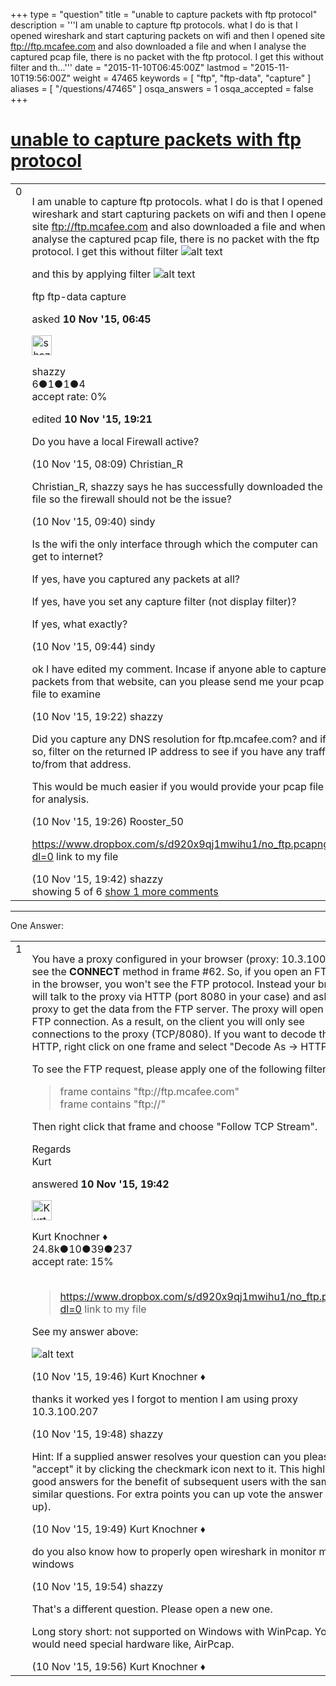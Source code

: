+++
type = "question"
title = "unable to capture packets with ftp protocol"
description = '''I am unable to capture ftp protocols. what I do is that I opened wireshark and start capturing packets on wifi and then I opened site ftp://ftp.mcafee.com and also downloaded a file and when I analyse the captured pcap file, there is no packet with the ftp protocol. I get this without filter  and th...'''
date = "2015-11-10T06:45:00Z"
lastmod = "2015-11-10T19:56:00Z"
weight = 47465
keywords = [ "ftp", "ftp-data", "capture" ]
aliases = [ "/questions/47465" ]
osqa_answers = 1
osqa_accepted = false
+++

<div class="headNormal">

# [unable to capture packets with ftp protocol](/questions/47465/unable-to-capture-packets-with-ftp-protocol)

</div>

<div id="main-body">

<div id="askform">

<table id="question-table" style="width:100%;"><colgroup><col style="width: 50%" /><col style="width: 50%" /></colgroup><tbody><tr class="odd"><td style="width: 30px; vertical-align: top"><div class="vote-buttons"><span id="post-47465-upvote" class="ajax-command post-vote up" rel="nofollow" title="I like this post (click again to cancel)"> </span><div id="post-47465-score" class="post-score" title="current number of votes">0</div><span id="post-47465-downvote" class="ajax-command post-vote down" rel="nofollow" title="I dont like this post (click again to cancel)"> </span> <span id="favorite-mark" class="ajax-command favorite-mark" rel="nofollow" title="mark/unmark this question as favorite (click again to cancel)"> </span><div id="favorite-count" class="favorite-count"></div></div></td><td><div id="item-right"><div class="question-body"><p>I am unable to capture ftp protocols. what I do is that I opened wireshark and start capturing packets on wifi and then I opened site <a href="ftp://ftp.mcafee.com">ftp://ftp.mcafee.com</a> and also downloaded a file and when I analyse the captured pcap file, there is no packet with the ftp protocol. I get this without filter <img src="https://osqa-ask.wireshark.org/upfiles/wireshark_without_filter.png" alt="alt text" /></p><p>and this by applying filter <img src="https://osqa-ask.wireshark.org/upfiles/wireshark_with_filter.png" alt="alt text" /></p></div><div id="question-tags" class="tags-container tags"><span class="post-tag tag-link-ftp" rel="tag" title="see questions tagged &#39;ftp&#39;">ftp</span> <span class="post-tag tag-link-ftp-data" rel="tag" title="see questions tagged &#39;ftp-data&#39;">ftp-data</span> <span class="post-tag tag-link-capture" rel="tag" title="see questions tagged &#39;capture&#39;">capture</span></div><div id="question-controls" class="post-controls"></div><div class="post-update-info-container"><div class="post-update-info post-update-info-user"><p>asked <strong>10 Nov '15, 06:45</strong></p><img src="https://secure.gravatar.com/avatar/9d6d5e256afcdf0b9e4fd65c9064d168?s=32&amp;d=identicon&amp;r=g" class="gravatar" width="32" height="32" alt="shazzy&#39;s gravatar image" /><p><span>shazzy</span><br />
<span class="score" title="6 reputation points">6</span><span title="1 badges"><span class="badge1">●</span><span class="badgecount">1</span></span><span title="1 badges"><span class="silver">●</span><span class="badgecount">1</span></span><span title="4 badges"><span class="bronze">●</span><span class="badgecount">4</span></span><br />
<span class="accept_rate" title="Rate of the user&#39;s accepted answers">accept rate:</span> <span title="shazzy has no accepted answers">0%</span></p></img></div><div class="post-update-info post-update-info-edited"><p><span> edited <strong>10 Nov '15, 19:21</strong> </span></p></div></div><div id="comments-container-47465" class="comments-container"><span id="47472"></span><div id="comment-47472" class="comment"><div id="post-47472-score" class="comment-score"></div><div class="comment-text"><p>Do you have a local Firewall active?</p></div><div id="comment-47472-info" class="comment-info"><span class="comment-age">(10 Nov '15, 08:09)</span> <span class="comment-user userinfo">Christian_R</span></div></div><span id="47473"></span><div id="comment-47473" class="comment"><div id="post-47473-score" class="comment-score"></div><div class="comment-text"><p>Christian_R, shazzy says he has successfully downloaded the file so the firewall should not be the issue?</p></div><div id="comment-47473-info" class="comment-info"><span class="comment-age">(10 Nov '15, 09:40)</span> <span class="comment-user userinfo">sindy</span></div></div><span id="47474"></span><div id="comment-47474" class="comment"><div id="post-47474-score" class="comment-score"></div><div class="comment-text"><p>Is the wifi the only interface through which the computer can get to internet?</p><p>If yes, have you captured any packets at all?</p><p>If yes, have you set any capture filter (not display filter)?</p><p>If yes, what exactly?</p></div><div id="comment-47474-info" class="comment-info"><span class="comment-age">(10 Nov '15, 09:44)</span> <span class="comment-user userinfo">sindy</span></div></div><span id="47491"></span><div id="comment-47491" class="comment"><div id="post-47491-score" class="comment-score"></div><div class="comment-text"><p>ok I have edited my comment. Incase if anyone able to capture packets from that website, can you please send me your pcap file to examine</p></div><div id="comment-47491-info" class="comment-info"><span class="comment-age">(10 Nov '15, 19:22)</span> <span class="comment-user userinfo">shazzy</span></div></div><span id="47492"></span><div id="comment-47492" class="comment"><div id="post-47492-score" class="comment-score"></div><div class="comment-text"><p>Did you capture any DNS resolution for ftp.mcafee.com? and if so, filter on the returned IP address to see if you have any traffic to/from that address.</p><p>This would be much easier if you would provide your pcap file for analysis.</p></div><div id="comment-47492-info" class="comment-info"><span class="comment-age">(10 Nov '15, 19:26)</span> <span class="comment-user userinfo">Rooster_50</span></div></div><span id="47496"></span><div id="comment-47496" class="comment not_top_scorer"><div id="post-47496-score" class="comment-score"></div><div class="comment-text"><p><a href="https://www.dropbox.com/s/d920x9qj1mwihu1/no_ftp.pcapng?dl=0">https://www.dropbox.com/s/d920x9qj1mwihu1/no_ftp.pcapng?dl=0</a> link to my file</p></div><div id="comment-47496-info" class="comment-info"><span class="comment-age">(10 Nov '15, 19:42)</span> <span class="comment-user userinfo">shazzy</span></div></div></div><div id="comment-tools-47465" class="comment-tools"><span class="comments-showing"> showing 5 of 6 </span> <a href="#" class="show-all-comments-link">show 1 more comments</a></div><div class="clear"></div><div id="comment-47465-form-container" class="comment-form-container"></div><div class="clear"></div></div></td></tr></tbody></table>

------------------------------------------------------------------------

<div class="tabBar">

<span id="sort-top"></span>

<div class="headQuestions">

One Answer:

</div>

</div>

<span id="47495"></span>

<div id="answer-container-47495" class="answer">

<table style="width:100%;"><colgroup><col style="width: 50%" /><col style="width: 50%" /></colgroup><tbody><tr class="odd"><td style="width: 30px; vertical-align: top"><div class="vote-buttons"><span id="post-47495-upvote" class="ajax-command post-vote up" rel="nofollow" title="I like this post (click again to cancel)"> </span><div id="post-47495-score" class="post-score" title="current number of votes">1</div><span id="post-47495-downvote" class="ajax-command post-vote down" rel="nofollow" title="I dont like this post (click again to cancel)"> </span></div></td><td><div class="item-right"><div class="answer-body"><p>You have a proxy configured in your browser (proxy: 10.3.100.207), see the <strong>CONNECT</strong> method in frame #62. So, if you open an FTP URL in the browser, you won't see the FTP protocol. Instead your browser will talk to the proxy via HTTP (port 8080 in your case) and ask the proxy to get the data from the FTP server. The proxy will open the FTP connection. As a result, on the client you will only see connections to the proxy (TCP/8080). If you want to decode that as HTTP, right click on one frame and select "Decode As -&gt; HTTP".</p><p>To see the FTP request, please apply one of the following filters:</p><blockquote><p>frame contains "ftp://ftp.mcafee.com"<br />
frame contains "ftp://"<br />
</p></blockquote><p>Then right click that frame and choose "Follow TCP Stream".</p><p>Regards<br />
Kurt</p></div><div class="answer-controls post-controls"></div><div class="post-update-info-container"><div class="post-update-info post-update-info-user"><p>answered <strong>10 Nov '15, 19:42</strong></p><img src="https://secure.gravatar.com/avatar/23b7bf5b13bc2c98b2e8aa9869ca5d75?s=32&amp;d=identicon&amp;r=g" class="gravatar" width="32" height="32" alt="Kurt%20Knochner&#39;s gravatar image" /><p><span>Kurt Knochner ♦</span><br />
<span class="score" title="24767 reputation points"><span>24.8k</span></span><span title="10 badges"><span class="badge1">●</span><span class="badgecount">10</span></span><span title="39 badges"><span class="silver">●</span><span class="badgecount">39</span></span><span title="237 badges"><span class="bronze">●</span><span class="badgecount">237</span></span><br />
<span class="accept_rate" title="Rate of the user&#39;s accepted answers">accept rate:</span> <span title="Kurt Knochner has 344 accepted answers">15%</span> </br></br></p></img></div></div><div id="comments-container-47495" class="comments-container"><span id="47497"></span><div id="comment-47497" class="comment"><div id="post-47497-score" class="comment-score"></div><div class="comment-text"><blockquote><p><a href="https://www.dropbox.com/s/d920x9qj1mwihu1/no_ftp.pcapng?dl=0">https://www.dropbox.com/s/d920x9qj1mwihu1/no_ftp.pcapng?dl=0</a> link to my file</p></blockquote><p>See my answer above:</p><p><img src="https://osqa-ask.wireshark.org/upfiles/47465_screenshot_1_WEtMawa.png" alt="alt text" /></p></div><div id="comment-47497-info" class="comment-info"><span class="comment-age">(10 Nov '15, 19:46)</span> <span class="comment-user userinfo">Kurt Knochner ♦</span></div></div><span id="47498"></span><div id="comment-47498" class="comment"><div id="post-47498-score" class="comment-score"></div><div class="comment-text"><p>thanks it worked yes I forgot to mention I am using proxy 10.3.100.207</p></div><div id="comment-47498-info" class="comment-info"><span class="comment-age">(10 Nov '15, 19:48)</span> <span class="comment-user userinfo">shazzy</span></div></div><span id="47499"></span><div id="comment-47499" class="comment"><div id="post-47499-score" class="comment-score"></div><div class="comment-text"><p>Hint: If a supplied answer resolves your question can you please "accept" it by clicking the checkmark icon next to it. This highlights good answers for the benefit of subsequent users with the same or similar questions. For extra points you can up vote the answer (thumb up).</p></div><div id="comment-47499-info" class="comment-info"><span class="comment-age">(10 Nov '15, 19:49)</span> <span class="comment-user userinfo">Kurt Knochner ♦</span></div></div><span id="47500"></span><div id="comment-47500" class="comment"><div id="post-47500-score" class="comment-score"></div><div class="comment-text"><p>do you also know how to properly open wireshark in monitor mode in windows</p></div><div id="comment-47500-info" class="comment-info"><span class="comment-age">(10 Nov '15, 19:54)</span> <span class="comment-user userinfo">shazzy</span></div></div><span id="47501"></span><div id="comment-47501" class="comment"><div id="post-47501-score" class="comment-score"></div><div class="comment-text"><p>That's a different question. Please open a new one.</p><p>Long story short: not supported on Windows with WinPcap. You would need special hardware like, AirPcap.</p></div><div id="comment-47501-info" class="comment-info"><span class="comment-age">(10 Nov '15, 19:56)</span> <span class="comment-user userinfo">Kurt Knochner ♦</span></div></div></div><div id="comment-tools-47495" class="comment-tools"></div><div class="clear"></div><div id="comment-47495-form-container" class="comment-form-container"></div><div class="clear"></div></div></td></tr></tbody></table>

</div>

<div class="paginator-container-left">

</div>

</div>

</div>

